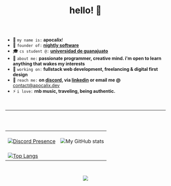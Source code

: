 <div align="center"><h1>hello! 👋</h1></div>

<br/><br/>

- 💫 `my name is:` **apocalix**!
- 🚀 `founder of:` [**nightly software**](https://github.com/NightlySoftware)
- 🎓 `cs student @:` [**universidad de guanajuato**](https://www.ugto.mx/)
- 🧐 `about me:` **passionate programmer, creative mind. i'm open to learn anything that wakes my interests**
- 🔭 `working on:` **fullstack web development, freelancing & digital first design**
- 📩 `reach me:` **on [discord](https://discord.com/users/441795026956320778), via [linkedin](https://www.linkedin.com/in/apocalix/) or email me @** contact@apocalix.dev
- ⚡ `i love:` **rnb music, traveling, being authentic.**

<br/>

<hr/>

<br/><br/>

<table>
  <tr>
    <td align="center">
      <br/>
      <a href="https://discord.com/users/441795026956320778">
        <img src="https://lanyard.cnrad.dev/api/441795026956320778?&borderRadius=24px&animated=true&idleMessage=world$tar%20money%20-%20joji&hideTimestamp=true&bg=071013&hideBadges=true" alt="Discord Presence" style="display: ; margin-right: auto;">
      </a>
      <br/>
    </td>
    <td align="center">
      <br/>
        <img src="https://github-readme-stats.vercel.app/api?username=apocalixdeluque&theme=dark&show_icons=true&bg_color=071013&hide=issues,contribs&rank_icon=github&line_height=30&custom_title=apocalix%27s+stats%3A" alt="My GitHub stats">
      <br/>
    </td>
  </tr>
  <tr>
    <td colspan="2">
      <br/>
      <a href="https://github.com/anuraghazra/github-readme-stats">
        <img src="https://github-readme-stats.vercel.app/api/top-langs/?username=apocalixdeluque&langs_count=10&layout=compact&theme=dark&bg_color=071013&line_height=30&custom_title=languages+i%27ve+written&card_width=1080" alt="Top Langs">
      </a>
      <br/>
    </td>
  </tr>
</table>

<br/>

<p align="center">
	<a href="https://github.com/ApocalixDeLuque"><img src="https://komarev.com/ghpvc/?username=apocalixdeluque&color=F50E35&style=flat"></a>
</p>

<br/>

</hr>


<br/>
